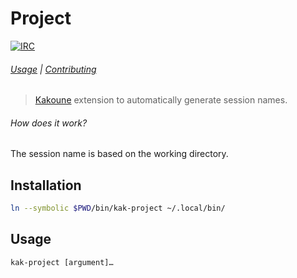 # Project

[![IRC][IRC Badge]][IRC]

###### [Usage](#usage) | [Contributing](CONTRIBUTING)

> [Kakoune][] extension to automatically generate session names.

###### How does it work?

The session name is based on the working directory.

## Installation

``` sh
ln --symbolic $PWD/bin/kak-project ~/.local/bin/
```

## Usage

```
kak-project [argument]…
```

[Kakoune]: http://kakoune.org
[IRC]: https://webchat.freenode.net?channels=kakoune
[IRC Badge]: https://img.shields.io/badge/IRC-%23kakoune-blue.svg
